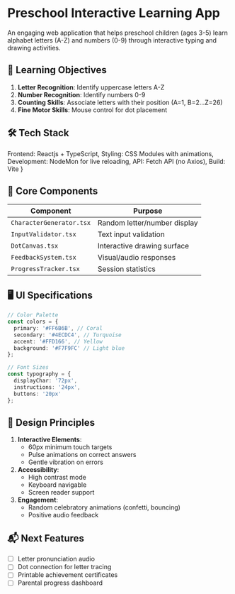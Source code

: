 # Preschool Interactive Learning App

An engaging web application that helps preschool children (ages 3-5) learn alphabet letters (A-Z) and numbers (0-9) through interactive typing and drawing activities.

## 🎯 Learning Objectives
1. **Letter Recognition**: Identify uppercase letters A-Z
2. **Number Recognition**: Identify numbers 0-9
3. **Counting Skills**: Associate letters with their position (A=1, B=2...Z=26)
4. **Fine Motor Skills**: Mouse control for dot placement


## 🛠 Tech Stack
  Frontend: Reactjs + TypeScript,
  Styling: CSS Modules with animations,
  Development: NodeMon for live reloading,
  API: Fetch API (no Axios),
  Build: Vite
}

## 🧩 Core Components

| Component | Purpose |
|-----------|---------|
| `CharacterGenerator.tsx` | Random letter/number display |
| `InputValidator.tsx` | Text input validation |
| `DotCanvas.tsx` | Interactive drawing surface |
| `FeedbackSystem.tsx` | Visual/audio responses |
| `ProgressTracker.tsx` | Session statistics |

## 🖥 UI Specifications
```ts
// Color Palette
const colors = {
  primary: '#FF6B6B', // Coral
  secondary: '#4ECDC4', // Turquoise
  accent: '#FFD166', // Yellow
  background: '#F7F9FC' // Light blue
};

// Font Sizes
const typography = {
  displayChar: '72px',
  instructions: '24px',
  buttons: '20px'
};
```

## 🎨 Design Principles
1. **Interactive Elements**: 
   - 60px minimum touch targets
   - Pulse animations on correct answers
   - Gentle vibration on errors
2. **Accessibility**:
   - High contrast mode
   - Keyboard navigable
   - Screen reader support
3. **Engagement**:
   - Random celebratory animations (confetti, bouncing)
   - Positive audio feedback

## 📬 Next Features
- [ ] Letter pronunciation audio
- [ ] Dot connection for letter tracing
- [ ] Printable achievement certificates
- [ ] Parental progress dashboard